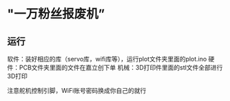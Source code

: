 # "一万粉丝报废机”
## 运行
软件：装好相应的库（servo库，wifi库等），运行plot文件夹里面的plot.ino
硬件：PCB文件夹里面的文件在嘉立创下单
机械：3D打印件里面的stl文件全部进行3D打印

注意舵机控制引脚，WiFi账号密码换成你自己的就行
